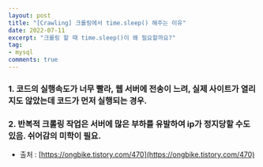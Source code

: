 ```yaml
---   
layout: post  
title: "[Crawling] 크롤링에서 time.sleep() 해주는 이유"
date: 2022-07-11
excerpt: "크롤링 할 때 time.sleep()이 왜 필요할까요?"
tag:
- mysql
comments: true
---  
```


### 1. 코드의 실행속도가 너무 빨라, 웹 서버에 전송이 느려, 실제 사이트가 열리지도 않았는데 코드가 먼저 실행되는 경우.

### 2. 반복적 크롤링 작업은 서버에 많은 부하를 유발하여 ip가 정지당할 수도 있음. 쉬어감의 미학이 필요.

- 출처 : [https://ongbike.tistory.com/470](https://ongbike.tistory.com/470)